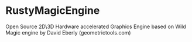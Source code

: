 # RustyMagicEngine
Open Source 2D\3D Hardware accelerated Graphics Engine based on Wild Magic engine by David Eberly (geometrictools.com)
